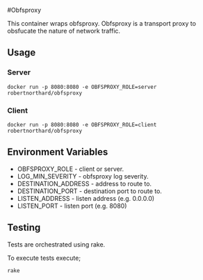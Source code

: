 #Obfsproxy 

This container wraps obfsproxy. Obfsproxy is a transport proxy to obsfucate the nature of network traffic.

## Usage

### Server

`docker run -p 8080:8080 -e OBFSPROXY_ROLE=server robertnorthard/obfsproxy`

### Client

`docker run -p 8080:8080 -e OBFSPROXY_ROLE=client robertnorthard/obfsproxy`

## Environment Variables

* OBFSPROXY_ROLE - client or server.
* LOG_MIN_SEVERITY - obfsproxy log severity.
* DESTINATION_ADDRESS - address to route to.
* DESTINATION_PORT - destination port to route to.
* LISTEN_ADDRESS - listen address (e.g. 0.0.0.0)
* LISTEN_PORT - listen port (e.g. 8080)

## Testing

Tests are orchestrated using rake.

To execute tests execute;

`rake`
